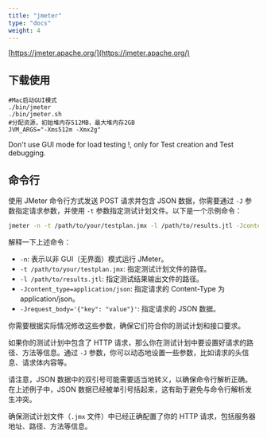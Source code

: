 ```yaml
---
title: "jmeter"
type: "docs"
weight: 4
---
```


[https://jmeter.apache.org/](https://jmeter.apache.org/)

## 下载使用

```shell
#Mac启动GUI模式
./bin/jmeter
./bin/jmeter.sh
#分配资源，初始堆内存512MB，最大堆内存2GB
JVM_ARGS="-Xms512m -Xmx2g"
```

Don't use GUI mode for load testing !, only for Test creation and Test debugging.

## 命令行

使用 JMeter 命令行方式发送 POST 请求并包含 JSON 数据，你需要通过 `-J` 参数指定请求参数，并使用 `-t` 参数指定测试计划文件。以下是一个示例命令：

```bash
jmeter -n -t /path/to/your/testplan.jmx -l /path/to/results.jtl -Jcontent_type=application/json
```

解释一下上述命令：

- `-n`: 表示以非 GUI（无界面）模式运行 JMeter。
- `-t /path/to/your/testplan.jmx`: 指定测试计划文件的路径。
- `-l /path/to/results.jtl`: 指定测试结果输出文件的路径。
- `-Jcontent_type=application/json`: 指定请求的 Content-Type 为 application/json。
- `-Jrequest_body='{"key": "value"}'`: 指定请求的 JSON 数据。

你需要根据实际情况修改这些参数，确保它们符合你的测试计划和接口要求。

如果你的测试计划中包含了 HTTP 请求，那么你在测试计划中要设置好请求的路径、方法等信息。通过 `-J` 参数，你可以动态地设置一些参数，比如请求的头信息、请求体内容等。

请注意，JSON 数据中的双引号可能需要适当地转义，以确保命令行解析正确。在上述例子中，JSON 数据已经被单引号括起来，这有助于避免与命令行解析发生冲突。

确保测试计划文件（`.jmx` 文件）中已经正确配置了你的 HTTP 请求，包括服务器地址、路径、方法等信息。
